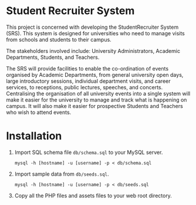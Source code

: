 # Student Recruiter System

This project is concerned with developing the StudentRecruiter System (SRS). This system is designed for universities who need to manage visits from schools and students to their campus.

The stakeholders involved include: University Administrators, Academic Departments, Students, and Teachers.

The SRS will provide facilities to enable the co-ordination of events organised by Academic Departments, from general university open days, large introductory sessions, individual department visits, and career services, to receptions, public lectures, speeches, and concerts. Centralising the organisation of all university events into a single system will make it easier for the university to manage and track what is happening on campus. It will also make it easier for prospective Students and Teachers who wish to attend events.

# Installation

1. Import SQL schema file `db/schema.sql` to your MySQL server.

	```shell
	mysql -h [hostname] -u [username] -p < db/schema.sql
	```
2. Import sample data from `db/seeds.sql`.

	```shell
	mysql -h [hostname] -u [username] -p < db/seeds.sql
	```
2. Copy all the PHP files and assets files to your web root directory.
